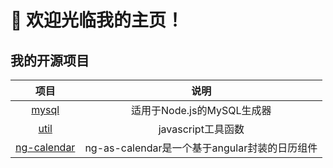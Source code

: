 # 👋 欢迎光临我的主页！

## 我的开源项目

| 项目                                                  | 说明                                          |
| :-:                                                   | :-:                                           |
| [mysql](https://github.com/gas0324/mysql)             | 适用于Node.js的MySQL生成器                    |
| [util](https://github.com/gas0324/util)               | javascript工具函数                            |
| [ng-calendar](https://github.com/gas0324/ng-calendar) | ng-as-calendar是一个基于angular封装的日历组件 |
<!--
**gas0324/gas0324** is a ✨ _special_ ✨ repository because its `README.md` (this file) appears on your GitHub profile.

Here are some ideas to get you started:

- 🔭 I’m currently working on ...
- 🌱 I’m currently learning ...
- 👯 I’m looking to collaborate on ...
- 🤔 I’m looking for help with ...
- 💬 Ask me about ...
- 📫 How to reach me: ...
- 😄 Pronouns: ...
- ⚡ Fun fact: ...
-->
